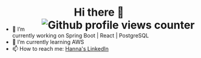 <h1 align="center"> Hi there 👋 
<img align="right" src="https://komarev.com/ghpvc/?username=hannapham1007&label=Profile%20views" alt="Github profile views counter"/></h1>
<ul>
  <li>
    🔭 I’m currently working on Spring Boot | React | PostgreSQL
  </li>
  <li>
    🌱 I’m currently learning AWS 
  </li>
  <li>
    📫 How to reach me: <a href="https://www.linkedin.com/in/hanna-pham-99979419a/" target="_blank"> Hanna's LinkedIn</a>
  </li>
</ul>
<!--
**Hannapham1007/hannapham1007** is a ✨ _special_ ✨ repository because its `README.md` (this file) appears on your GitHub profile.

Here are some ideas to get you started:

- 🔭 I’m currently working on ...
- 🌱 I’m currently learning ...
- 👯 I’m looking to collaborate on ...
- 🤔 I’m looking for help with ...
- 💬 Ask me about ...
- 📫 How to reach me: ...
- 😄 Pronouns: ...
- ⚡ Fun fact: ...
-->
